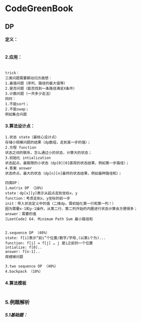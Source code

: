 # CodeGreenBook

## DP

#### 定义：

```

```

#### 2.应用：

```

trick：
三类问题需要朝动归方面想：
1.最值问题（序列、路径的最大值等）
2.是否问题（能否找到一条路径满足X条件） 
3.计数问题（一共多少走法）
同时：
1.不能sort；
2.不能swap；
例如集合问题
```

#### 3.算法设计点：

```
1.状态 state（最核心设计点）
存储小规模问题的结果（dp数组，走到某一步的值）；
2.方程 function
状态之间的联系，怎么通过小的状态，计算大的状态；
3.初始化 intialization
状态起点，最极限的小状态（dp[0][0]直观的状态结果，例如第一步路径）；
4.答案 answer
状态终点，最大的状态（dp[n][n]最终的状态结果，例如最种路径和）；

四类DP：
1.matrix DP （10%）
state：dp[x][y]表示从起点走到坐标x，y
function：考虑走到x，y坐标的前一步
init：带入状态定义中的值（二维dp，需初始化第一行和第一列！）
因为需要x-1和y-1操作，从第二行、第二列开始的内圈进行状态计算会方便很多；
answer：需要的值
[LeetCode] 64. Minimum Path Sum 最小路径和


2.sequence DP （40%）
state: f[i]表示“前i”个位置/数字/字母,(以第i个为)...
function: f[i] = f[j] … j 是i之前的一个位置
intialize: f[0]..
answer: f[n-1].. 
爬楼梯问题

3.two sequence DP （40%）
4.backpack （10%）
```

#### 4.算法模板

```

```

### 5.例题解析


##### 5.1基础题：

 